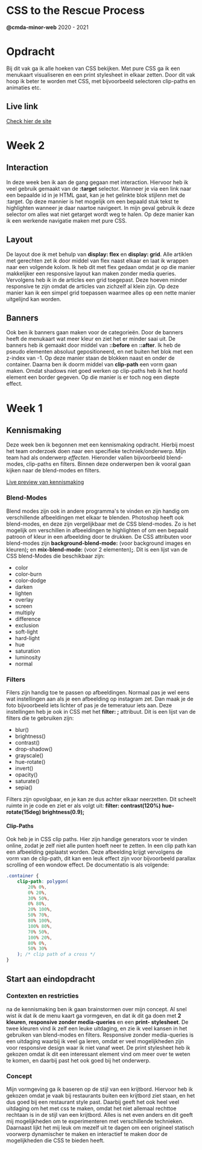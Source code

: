 # CSS to the Rescue Process
**@cmda-minor-web** 2020 - 2021

# Opdracht
Bij dit vak ga ik alle hoeken van CSS bekijken. Met pure CSS ga ik een menukaart visualiseren en een print stylesheet in elkaar zetten. Door dit vak hoop ik beter te worden met CSS, met bijvoorbeeld selectoren clip-paths en animaties etc. 
## Live link
[Check hier de site](https://rickgroot.github.io/css-to-the-rescue-2021/docs/assignments/menu.html)

# Week 2
## Interaction
In deze week ben ik aan de gang gegaan met interaction. Hiervoor heb ik veel gebruik gemaakt van de **:target** selector. Wanneer je via een link naar een bepaalde id in je HTML gaat, kan je het gelinkte blok stijlenn met de :target. Op deze mannier is het mogelijk om een bepaald stuk tekst te highlighten wanneer je daar naartoe navigeert. In mijn geval gebruik ik deze selector om alles wat niet getarget wordt weg te halen. Op deze manier kan ik een werkende navigatie maken met pure CSS.

## Layout
De layout doe ik met behulp van **display: flex** en **display: grid**. Alle artiklen met gerechten zet ik door middel van flex naast elkaar en laat ik wrappen naar een volgende kolom. Ik heb dit met flex gedaan omdat je op die manier makkelijker een responsive layout kan maken zonder media queries. Vervolgens heb ik in de articles een grid toegepast. Deze hoeven minder responsive te zijn omdat de articles van zichzelf al klein zijn. Op deze manier kan ik een simpel grid toepassen waarmee alles op een nette manier uitgelijnd kan worden.

## Banners
Ook ben ik banners gaan maken voor de categorieën. Door de banners heeft de menukaart wat meer kleur en ziet het er minder saai uit. De banners heb ik gemaakt door middel van **::before** en **::after**. Ik heb de pseudo elementen absoluut gepositioneerd, en net buiten het blok met een z-index van -1. Op deze manier staan de blokken naast en onder de container. Daarna ben ik doorm middel van **clip-path** een vorm gaan maken. Omdat shadows niet goed werken op clip-paths heb ik het hoofd element een border gegeven. Op die manier is er toch nog een diepte effect.

# Week 1
## Kennismaking
Deze week ben ik begonnen met een kennismaking opdracht. Hierbij moest het team onderzoek doen naar een specifieke techniek/onderwerp. Mijn team had als onderwerp *effecten*. Hieronder vallen bijvoorbeeld blend-modes, clip-paths en filters. Binnen deze onderwerpen ben ik vooral gaan kijken naar de blend-modes en filters.

[Live preview van kennismaking](https://rickgroot.github.io/css-to-the-rescue-2021/docs/kennismaking/test.html)


### Blend-Modes
Blend modes zijn ook in andere programma's te vinden en zijn handig om verschillende afbeeldingen met elkaar te blenden. Photoshop heeft ook blend-modes, en deze zijn vergelijkbaar met de CSS blend-modes. Zo is het mogelijk om verschillen in afbeeldingen te highlighten of om een bepaald patroon of kleur in een afbeelding door te drukken. De CSS attributen voor blend-modes zijn **background-blend-mode:** (voor background images en kleuren)**;** en **mix-blend-mode:** (voor 2 elementen)**;**. Dit is een lijst van de CSS blend-Modes die beschikbaar zijn:
* color
* color-burn
* color-dodge
* darken
* lighten
* overlay
* screen
* multiply
* difference
* exclusion
* soft-light
* hard-light
* hue
* saturation
* luminosity
* normal

### Filters
Filers zijn handig toe te passen op afbeeldingen. Normaal pas je wel eens wat instellingen aan als je een afbeelding op instagram zet. Dan maak je de foto bijvoorbeeld iets lichter of pas je de temeratuur iets aan. Deze instellingen heb je ook in CSS met het **filter: ;** attribuut. Dit is een lijst van de filters die te gebruiken zijn:
* blur()
* brightness()
* contrast()
* drop-shadow()
* grayscale()
* hue-rotate()
* invert()
* opacity()
* saturate()
* sepia()

Filters zijn opvolgbaar, en je kan ze dus achter elkaar neerzetten. Dit scheelt ruimte in je code en ziet er als volgt uit: **filter: contrast(120%) hue-rotate(15deg) brightness(0.9);**

#### Clip-Paths
Ook heb je in CSS clip paths. Hier zijn handige generators voor te vinden online, zodat je zelf niet alle punten hoeft neer te zetten. In een clip path kan een afbeelding geplaatst worden. Deze afbeelding krijgt vervolgens de vorm van de clip-path, dit kan een leuk effect zijn voor bijvoorbeeld parallax scrolling of een wondow effect. De documentatio is als volgende:
```css
.container {
    clip-path: polygon(
		20% 0%,
		0% 20%,
		30% 50%,
		0% 80%,
		20% 100%,
		50% 70%,
		80% 100%,
		100% 80%,
		70% 50%,
		100% 20%,
		80% 0%,
		50% 30%
	); /* clip path of a cross */
}
```

## Start aan eindopdracht
### Contexten en restricties
na de kennismaking ben ik gaan brainstormen over mijn concept. Al snel wist ik dat ik de menu kaart ga vormgeven, en dat ik dit ga doen met **2 kleuren**, **responsive zonder media-queries** en een **print- stylesheet**. De twee kleuren vind ik zelf een leuke uitdaging, en zie ik veel kansen in het gebruiken van blend-modes en filters. Responsive zonder media-queries is een uitdaging waarbij ik veel ga leren, omdat er veel mogelijkheden zijn voor responsive design waar ik niet vanaf weet. De print stylesheet heb ik gekozen omdat ik dit een interessant element vind om meer over te weten te komen, en daarbij past het ook goed bij het onderwerp.

### Concept
Mijn vormgeving ga ik baseren op de stijl van een krijtbord. Hiervoor heb ik gekozen omdat je vaak bij restaurants buiten een krijtbord ziet staan, en het dus goed bij een restaurant style past. Daarbij geeft het ook heel veel uitdaging om het met css te maken, omdat het niet allemaal rechttoe rechtaan is in de stijl van  een krijtbord. Alles is net even anders en dit geeft mij mogelijkheden om te experimenteren met verschillende technieken. Daarnaast lijkt het mij leuk om mezelf uit te dagen om een origineel statisch voorwerp dynamischer te maken en interactief te maken door de mogelijkheden die CSS te bieden heeft.